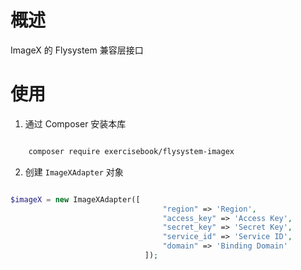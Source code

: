 # 概述

ImageX 的 Flysystem 兼容层接口

# 使用

1. 通过 Composer 安装本库

```bash

    composer require exercisebook/flysystem-imagex

```

2. 创建 `ImageXAdapter` 对象

```php

$imageX = new ImageXAdapter([
                                  "region" => 'Region',
                                  "access_key" => 'Access Key',
                                  "secret_key" => 'Secret Key',
                                  "service_id" => 'Service ID',
                                  "domain" => 'Binding Domain'
                              ]);

```
